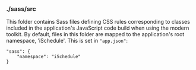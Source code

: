 ### ./sass/src

This folder contains Sass files defining CSS rules corresponding to classes
included in the application's JavaScript code build when using the modern toolkit.
By default, files in this folder are mapped to the application's root namespace, 'iSchedule'.
This is set in `"app.json"`:

    "sass": {
        "namespace": "iSchedule"
    }
